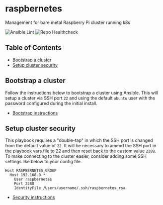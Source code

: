 # raspbernetes

Management for bare metal Raspberry Pi cluster running k8s

![Ansible Lint](https://github.com/deploymentking/raspbernetes/workflows/Lint/badge.svg)
![Repo Healthcheck](https://github.com/deploymentking/raspbernetes/workflows/Healthcheck/badge.svg)

## Table of Contents

<!-- toc -->

- [Bootstrap a cluster](#bootstrap-a-cluster)
- [Setup cluster security](#setup-cluster-security)

<!-- tocstop -->

## Bootstrap a cluster

Follow the instructions below to bootstrap a cluster using Ansible. This will setup a cluster via SSH port `22` and using
the default `ubuntu` user with the password configured during the initial install.

* [Bootstrap instructions](./ansible/playbooks/bootstrap/README.md)

## Setup cluster security

This playbook requires a "double-tap" in which the SSH port is changed from the default value of `22`. It will be
necessary to amend the SSH port in the playbook vars file to 22 and then reset back to the custom value `2288`. To make
connecting to the cluster easier, consider adding some SSH settings like below to your config file.

```
Host RASPBERNETES_GROUP
  Host 192.168.0.*
    User raspbernetes
    Port 2288
    IdentityFile /Users/username/.ssh/raspbernetes_rsa
```

* [Security instructions](./ansible/playbooks/security/README.md)
